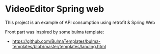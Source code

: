 # VideoEditor Spring web

This project is an example of API consumption using retrofit & Spring Web

Front part was inspired by some bulma template: 
- https://github.com/BulmaTemplates/bulma-templates/blob/master/templates/landing.html
